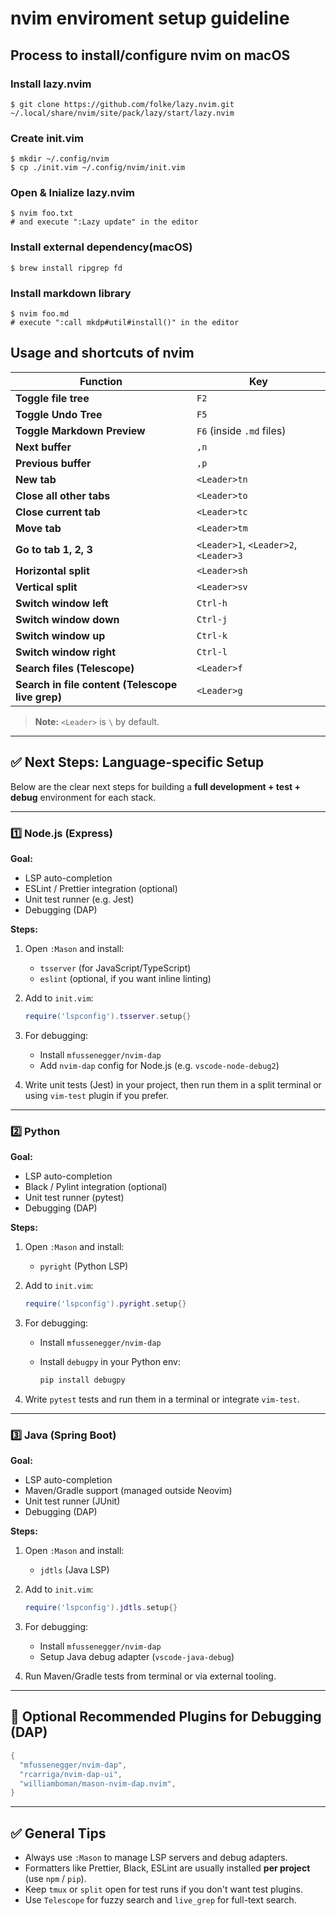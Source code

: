 # nvim enviroment setup guideline

## Process to install/configure nvim on macOS

### Install lazy.nvim
```
$ git clone https://github.com/folke/lazy.nvim.git ~/.local/share/nvim/site/pack/lazy/start/lazy.nvim
```

### Create init.vim
```
$ mkdir ~/.config/nvim
$ cp ./init.vim ~/.config/nvim/init.vim
```

### Open & Inialize lazy.nvim
```
$ nvim foo.txt
# and execute ":Lazy update" in the editor
```

### Install external dependency(macOS)
```
$ brew install ripgrep fd
```

### Install markdown library
```
$ nvim foo.md
# execute ":call mkdp#util#install()" in the editor
```

## Usage and shortcuts of nvim

| Function | Key |
|-------------------------------|------------------|
| **Toggle file tree** | `F2` |
| **Toggle Undo Tree** | `F5` |
| **Toggle Markdown Preview** | `F6` (inside `.md` files) |
| **Next buffer** | `,n` |
| **Previous buffer** | `,p` |
| **New tab** | `<Leader>tn` |
| **Close all other tabs** | `<Leader>to` |
| **Close current tab** | `<Leader>tc` |
| **Move tab** | `<Leader>tm` |
| **Go to tab 1, 2, 3** | `<Leader>1`, `<Leader>2`, `<Leader>3` |
| **Horizontal split** | `<Leader>sh` |
| **Vertical split** | `<Leader>sv` |
| **Switch window left** | `Ctrl-h` |
| **Switch window down** | `Ctrl-j` |
| **Switch window up** | `Ctrl-k` |
| **Switch window right** | `Ctrl-l` |
| **Search files (Telescope)** | `<Leader>f` |
| **Search in file content (Telescope live grep)** | `<Leader>g` |

> **Note:** `<Leader>` is `\` by default.

---

## ✅ Next Steps: Language-specific Setup

Below are the clear next steps for building a **full development + test + debug** environment for each stack.

---

### 1️⃣ **Node.js (Express)**

**Goal:**  
- LSP auto-completion  
- ESLint / Prettier integration (optional)  
- Unit test runner (e.g. Jest)  
- Debugging (DAP)

**Steps:**  
1. Open `:Mason` and install:
   - `tsserver` (for JavaScript/TypeScript)
   - `eslint` (optional, if you want inline linting)

2. Add to `init.vim`:
   ```lua
   require('lspconfig').tsserver.setup{}
   ```

3. For debugging:

   * Install `mfussenegger/nvim-dap`
   * Add `nvim-dap` config for Node.js (e.g. `vscode-node-debug2`)

4. Write unit tests (Jest) in your project, then run them in a split terminal or using `vim-test` plugin if you prefer.

---

### 2️⃣ **Python**

**Goal:**

* LSP auto-completion
* Black / Pylint integration (optional)
* Unit test runner (pytest)
* Debugging (DAP)

**Steps:**

1. Open `:Mason` and install:

   * `pyright` (Python LSP)

2. Add to `init.vim`:

   ```lua
   require('lspconfig').pyright.setup{}
   ```

3. For debugging:

   * Install `mfussenegger/nvim-dap`
   * Install `debugpy` in your Python env:

     ```bash
     pip install debugpy
     ```

4. Write `pytest` tests and run them in a terminal or integrate `vim-test`.

---

### 3️⃣ **Java (Spring Boot)**

**Goal:**

* LSP auto-completion
* Maven/Gradle support (managed outside Neovim)
* Unit test runner (JUnit)
* Debugging (DAP)

**Steps:**

1. Open `:Mason` and install:

   * `jdtls` (Java LSP)

2. Add to `init.vim`:

   ```lua
   require('lspconfig').jdtls.setup{}
   ```

3. For debugging:

   * Install `mfussenegger/nvim-dap`
   * Setup Java debug adapter (`vscode-java-debug`)

4. Run Maven/Gradle tests from terminal or via external tooling.

---

## 🔗 Optional Recommended Plugins for Debugging (DAP)

```lua
{
  "mfussenegger/nvim-dap",
  "rcarriga/nvim-dap-ui",
  "williamboman/mason-nvim-dap.nvim",
}
```

---

## ✅ General Tips

* Always use `:Mason` to manage LSP servers and debug adapters.
* Formatters like Prettier, Black, ESLint are usually installed **per project** (use `npm` / `pip`).
* Keep `tmux` or `split` open for test runs if you don't want test plugins.
* Use `Telescope` for fuzzy search and `live_grep` for full-text search.

